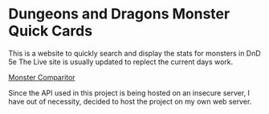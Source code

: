 # Dungeons and Dragons Monster Quick Cards

This is a website to quickly search and display the stats for monsters in DnD 5e
The Live site is usually updated to replect the current days work.

[Monster Comparitor](http://monstercomparitor.ddns.net)

Since the API used in this project is being hosted on an insecure server, I have out of necessity, decided to host the project on my own web server.